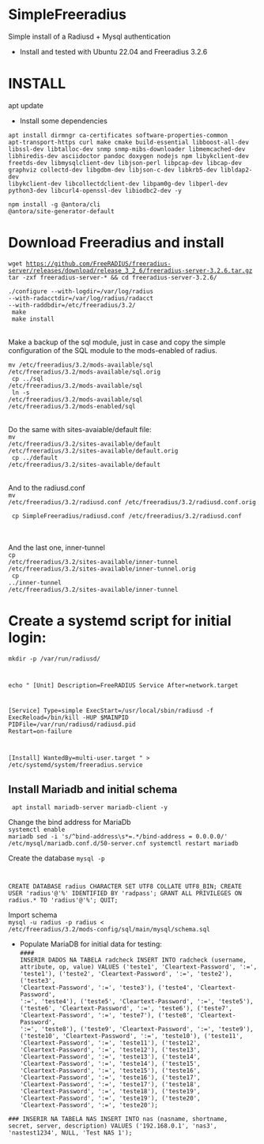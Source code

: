 # SimpleFreeradius
Simple install of a Radiusd + Mysql authentication

- Install and tested with Ubuntu 22.04 and Freeradius 3.2.6


# INSTALL
apt update
 - Install some dependencies <br>

<code>apt install dirmngr ca-certificates software-properties-common apt-transport-https curl make cmake build-essential libboost-all-dev libssl-dev libtalloc-dev snmp snmp-mibs-downloader libmemcached-dev libhiredis-dev asciidoctor pandoc doxygen nodejs npm libykclient-dev freetds-dev libmysqlclient-dev libjson-perl libpcap-dev libcap-dev graphviz collectd-dev libgdbm-dev libjson-c-dev libkrb5-dev libldap2-dev libykclient-dev libcollectdclient-dev libpam0g-dev libperl-dev python3-dev libcurl4-openssl-dev libiodbc2-dev -y</code> <br>

<code>npm install -g @antora/cli @antora/site-generator-default</code>

# Download Freeradius and install
<code>wget https://github.com/FreeRADIUS/freeradius-server/releases/download/release_3_2_6/freeradius-server-3.2.6.tar.gz
tar -zxf freeradius-server-* && cd freeradius-server-3.2.6/ <br>
./configure --with-logdir=/var/log/radius --with-radacctdir=/var/log/radius/radacct --with-raddbdir=/etc/freeradius/3.2/ <br>
make <br>
make install </code><br>

Make a backup of the sql module, just in case and copy the simple configuration of the SQL module to the mods-enabled of radius.<br>

<code>mv /etc/freeradius/3.2/mods-available/sql /etc/freeradius/3.2/mods-available/sql.orig <br>
cp ../sql /etc/freeradius/3.2/mods-available/sql <br>
ln -s /etc/freeradius/3.2/mods-available/sql /etc/freeradius/3.2/mods-enabled/sql</code><br><br>

Do the same with sites-avaiable/default file: <br>
<code>mv /etc/freeradius/3.2/sites-available/default /etc/freeradius/3.2/sites-available/default.orig <br>
cp ../default /etc/freeradius/3.2/sites-available/default 
</code> <br> <br>

And to the radiusd.conf <br>
<code>mv /etc/freeradius/3.2/radiusd.conf /etc/freeradius/3.2/radiusd.conf.orig <br>
cp SimpleFreeradius/radiusd.conf /etc/freeradius/3.2/radiusd.conf </code><br><br>

And the last one, inner-tunnel<br>
<code>cp /etc/freeradius/3.2/sites-available/inner-tunnel /etc/freeradius/3.2/sites-available/inner-tunnel.orig <br>
cp ../inner-tunnel /etc/freeradius/3.2/sites-available/inner-tunnel</code><br>

# Create a systemd script for initial login:

<code>mkdir -p /var/run/radiusd/ <br>

echo "
[Unit]
Description=FreeRADIUS Service
After=network.target

[Service]
Type=simple
ExecStart=/usr/local/sbin/radiusd -f
ExecReload=/bin/kill -HUP $MAINPID
PIDFile=/var/run/radiusd/radiusd.pid
Restart=on-failure

[Install]
WantedBy=multi-user.target
" > /etc/systemd/system/freeradius.service</code>

## Install Mariadb and initial schema

<code> apt install mariadb-server mariadb-client -y </code>

Change the bind address for MariaDb<br>
<code>systemctl enable mariadb
sed -i 's/^bind-address\s*=.*/bind-address            = 0.0.0.0/' /etc/mysql/mariadb.conf.d/50-server.cnf
systemctl restart mariadb</code> <br>

Create the database
<code>mysql -p

CREATE DATABASE radius CHARACTER SET UTF8 COLLATE UTF8_BIN;
CREATE USER 'radius'@'%' IDENTIFIED BY 'radpass';
GRANT ALL PRIVILEGES ON radius.* TO 'radius'@'%';
QUIT;</code><br>

Import schema<br>
<code>mysql -u radius -p radius < /etc/freeradius/3.2/mods-config/sql/main/mysql/schema.sql</code> <br>


- Populate MariaDB for initial data for testing: <br>
<code>#### INSERIR DADOS NA TABELA radcheck
INSERT INTO radcheck (username, attribute, op, value)
VALUES
('teste1', 'Cleartext-Password', ':=', 'teste1'),
('teste2', 'Cleartext-Password', ':=', 'teste2'),
('teste3', 'Cleartext-Password', ':=', 'teste3'),
('teste4', 'Cleartext-Password', ':=', 'teste4'),
('teste5', 'Cleartext-Password', ':=', 'teste5'),
('teste6', 'Cleartext-Password', ':=', 'teste6'),
('teste7', 'Cleartext-Password', ':=', 'teste7'),
('teste8', 'Cleartext-Password', ':=', 'teste8'),
('teste9', 'Cleartext-Password', ':=', 'teste9'),
('teste10', 'Cleartext-Password', ':=', 'teste10'),
('teste11', 'Cleartext-Password', ':=', 'teste11'),
('teste12', 'Cleartext-Password', ':=', 'teste12'),
('teste13', 'Cleartext-Password', ':=', 'teste13'),
('teste14', 'Cleartext-Password', ':=', 'teste14'),
('teste15', 'Cleartext-Password', ':=', 'teste15'),
('teste16', 'Cleartext-Password', ':=', 'teste16'),
('teste17', 'Cleartext-Password', ':=', 'teste17'),
('teste18', 'Cleartext-Password', ':=', 'teste18'),
('teste19', 'Cleartext-Password', ':=', 'teste19'),
('teste20', 'Cleartext-Password', ':=', 'teste20');</code><br>

<code>### INSERIR NA TABELA NAS
INSERT INTO nas (nasname, shortname, secret, server, description)
VALUES ('192.168.0.1', 'nas3', 'nastest1234', NULL, 'Test NAS 1');</code><br>




